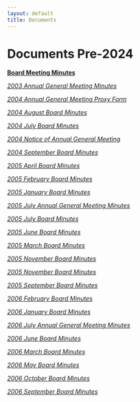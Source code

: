 ```yaml
---
layout: default
title: Documents
---
```


<h1>Documents Pre-2024</h1>
<b><u>Board Meeting Minutes</u></b>
<p>
<i><a href="/downloads/2003_07_annual_general_meeting_minutes.doc">2003 Annual General Meeting Minutes</a></i>
<p>
<i><a href="/downloads/2004_06_annualgeneralmeeting_proxy_form.doc">2004 Annual General Meeting Proxy Form</a></i>
<p>
<i><a href="/downloads/2004_08_august_minutes.doc">2004 August Board Minutes</a></i>
<p>
<i><a href="/downloads/2004_07_july_minutes.doc">2004 July Board Minutes</a></i>
<p>
<i><a href="/downloads/2004_06_notice_of_annual_general_meeting.doc">2004 Notice of Annual General Meeting</a></i>
<p>
<i><a href="/downloads/2004_09_september_minutes.doc">2004 September Board Minutes</a></i>
<p>
<i><a href="/downloads/2005_04_april_minutes.doc">2005 April Board Minutes</a></i>
<p>
<i><a href="/downloads/2005_02_february_minutes.doc">2005 February Board Minutes
</a></i>
<p>
<i><a href="/downloads/2005_01_january_minutes.doc">2005 January Board Minutes
</a></i>
<p>
<i><a href="/downloads/2005_07_july_annual_general_meeting_minutes.doc">2005 July Annual General Meeting Minutes
</a></i>
<p>
<i><a href="/downloads/2005_07_july_minutes.doc">2005 July Board Minutes
</a></i>
<p>
<i><a href="/downloads/2005_06_june_minutes.doc">2005 June Board Minutes
</a></i>
<p>
<i><a href="/downloads/2005_03_march_minutes.doc">2005 March Board Minutes
</a></i>
<p>
<i><a href="/downloads/2005_11b_november_minutes.doc">2005 November Board Minutes
</a></i>
<p>
<i><a href="/downloads/2005_11a_november_minutes.doc">2005 November Board Minutes
</a></i>
<p>
<i><a href="/downloads/ 2005_09_september_minutes.doc">2005 September Board Minutes
</a></i>
<p>
<i><a href="/downloads/ 2006_02_february_minutes.doc">2006 February Board Minutes
</a></i>
<p>
<i><a href="/downloads/2006_01_january_minutes.doc">2006 January Board Minutes
</a></i>
<p>
<i><a href="/downloads/2006_07_july_annualgeneralmeeting_minutes.doc">2006 July Annual General Meeting Minutes
</a></i>
<p>
<i><a href="/downloads/ 2006_06_june_minutes.doc">2006 June Board Minutes
</a></i>
<p>
<i><a href="/downloads/2006_03_march_minutes.doc">2006 March Board Minutes
</a></i>
<p>
<i><a href="/downloads/2006_05_may_minutes.doc">2006 May Board Minutes
</a></i>
<p>
<i><a href="/downloads/ 2006_10_october_minutes.doc">2006 October Board Minutes
</a></i>
<p>
<i><a href="/downloads/2006_09_september_minutes.doc">2006 September Board Minutes
</a></i>
<p>